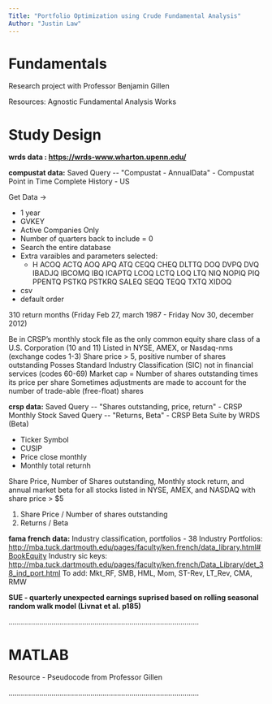 ```yaml
---
Title: "Portfolio Optimization using Crude Fundamental Analysis"
Author: "Justin Law"
---
```

# Fundamentals
Research project with Professor Benjamin Gillen

Resources:
Agnostic Fundamental Analysis Works


# Study Design
**wrds data : https://wrds-www.wharton.upenn.edu/**

**compustat data:**
Saved Query -- "Compustat - AnnualData" - Compustat Point in Time Complete History - US

Get Data ->
- 1 year
- GVKEY
- Active Companies Only
- Number of quarters back to include = 0
- Search the entire database
- Extra varaibles and parameters selected: 
  -   H  ACOQ ACTQ AOQ APQ ATQ CEQQ CHEQ DLTTQ DOQ DVPQ DVQ IBADJQ IBCOMQ IBQ ICAPTQ LCOQ LCTQ LOQ LTQ NIQ NOPIQ PIQ PPENTQ PSTKQ PSTKRQ SALEQ SEQQ TEQQ TXTQ XIDOQ 
- csv
- default order

310 return months (Friday Feb 27, march 1987 - Friday Nov 30, december 2012)

Be in CRSP’s monthly stock file as the only common equity share class of a U.S. Corporation (10 and 11)
Listed in NYSE, AMEX, or Nasdaq-nms (exchange codes 1-3)
Share price > 5, positive number of shares outstanding
Posses Standard Industry Classification (SIC) not in financial services (codes 60-69)
Market cap = Number of shares outstanding times its price per share
Sometimes adjustments are made to account for the number of trade-able (free-float) shares


**crsp data:**
Saved Query -- "Shares outstanding, price, return" - CRSP Monthly Stock
Saved Query -- "Returns, Beta" - CRSP Beta Suite by WRDS (Beta)

- Ticker Symbol
- CUSIP
- Price close monthly
- Monthly total returnh

Share Price, Number of Shares outstanding, Monthly stock return, and annual market beta for all stocks listed in NYSE, AMEX, and NASDAQ with share price > $5

1) Share Price / Number of shares outstanding
2) Returns / Beta

**fama french data:** 
Industry classification, portfolios - 38 Industry Portfolios: http://mba.tuck.dartmouth.edu/pages/faculty/ken.french/data_library.html#BookEquity
Industry sic keys:
http://mba.tuck.dartmouth.edu/pages/faculty/ken.french/Data_Library/det_38_ind_port.html
To add:
Mkt_RF, SMB, HML, Mom, ST-Rev, LT_Rev, CMA, RMW

**SUE - quarterly unexpected earnings suprised based on rolling seasonal random walk model (Livnat et al. p185)**


.............................................................................................
# MATLAB
Resource - Pseudocode from Professor Gillen

.............................................................................................

